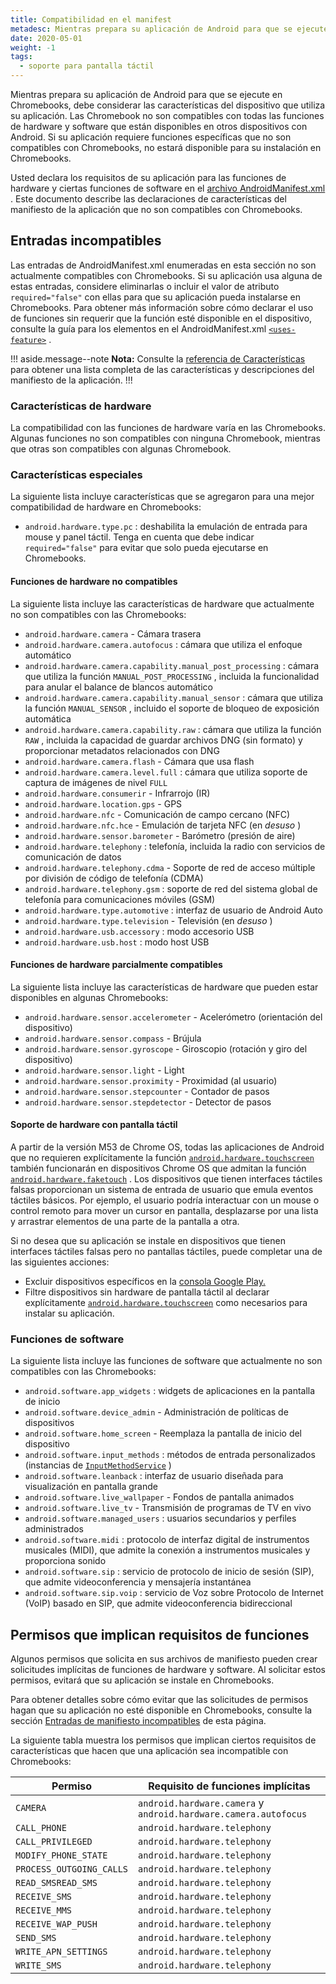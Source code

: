 ```yaml
---
title: Compatibilidad en el manifest
metadesc: Mientras prepara su aplicación de Android para que se ejecute en Chromebooks, debe considerar las características del dispositivo que utiliza su aplicación.
date: 2020-05-01
weight: -1
tags:
  - soporte para pantalla táctil
---
```


Mientras prepara su aplicación de Android para que se ejecute en Chromebooks, debe considerar las características del dispositivo que utiliza su aplicación. Las Chromebook no son compatibles con todas las funciones de hardware y software que están disponibles en otros dispositivos con Android. Si su aplicación requiere funciones específicas que no son compatibles con Chromebooks, no estará disponible para su instalación en Chromebooks.

Usted declara los requisitos de su aplicación para las funciones de hardware y ciertas funciones de software en el [archivo AndroidManifest.xml](https://developer.android.com//guide/topics/manifest/manifest-intro?hl={{locale.code}}) . Este documento describe las declaraciones de características del manifiesto de la aplicación que no son compatibles con Chromebooks.

## Entradas incompatibles

Las entradas de AndroidManifest.xml enumeradas en esta sección no son actualmente compatibles con Chromebooks. Si su aplicación usa alguna de estas entradas, considere eliminarlas o incluir el valor de atributo `required="false"` con ellas para que su aplicación pueda instalarse en Chromebooks. Para obtener más información sobre cómo declarar el uso de funciones sin requerir que la función esté disponible en el dispositivo, consulte la guía para los elementos en el AndroidManifest.xml [`<uses-feature>`](https://developer.android.com//guide/topics/manifest/uses-feature-element.html?hl={{locale.code}}#market-feature-filtering) .

!!! aside.message--note
**Nota:** Consulte la [referencia de Características](https://developer.android.com//guide/topics/manifest/uses-feature-element?hl={{locale.code}}#features-reference) para obtener una lista completa de las características y descripciones del manifiesto de la aplicación.
!!!

### Características de hardware

La compatibilidad con las funciones de hardware varía en las Chromebooks. Algunas funciones no son compatibles con ninguna Chromebook, mientras que otras son compatibles con algunas Chromebook.

### Características especiales

La siguiente lista incluye características que se agregaron para una mejor compatibilidad de hardware en Chromebooks:

- `android.hardware.type.pc` : deshabilita la emulación de entrada para mouse y panel táctil. Tenga en cuenta que debe indicar `required="false"` para evitar que solo pueda ejecutarse en Chromebooks.

#### Funciones de hardware no compatibles

La siguiente lista incluye las características de hardware que actualmente no son compatibles con las Chromebooks:

- `android.hardware.camera` - Cámara trasera
- `android.hardware.camera.autofocus` : cámara que utiliza el enfoque automático
- `android.hardware.camera.capability.manual_post_processing` : cámara que utiliza la función `MANUAL_POST_PROCESSING` , incluida la funcionalidad para anular el balance de blancos automático
- `android.hardware.camera.capability.manual_sensor` : cámara que utiliza la función `MANUAL_SENSOR` , incluido el soporte de bloqueo de exposición automática
- `android.hardware.camera.capability.raw` : cámara que utiliza la función `RAW` , incluida la capacidad de guardar archivos DNG (sin formato) y proporcionar metadatos relacionados con DNG
- `android.hardware.camera.flash` - Cámara que usa flash
- `android.hardware.camera.level.full` : cámara que utiliza soporte de captura de imágenes de nivel `FULL`
- `android.hardware.consumerir` - Infrarrojo (IR)
- `android.hardware.location.gps` - GPS
- `android.hardware.nfc` - Comunicación de campo cercano (NFC)
- `android.hardware.nfc.hce` - Emulación de tarjeta NFC (en _desuso_ )
- `android.hardware.sensor.barometer` - Barómetro (presión de aire)
- `android.hardware.telephony` : telefonía, incluida la radio con servicios de comunicación de datos
- `android.hardware.telephony.cdma` - Soporte de red de acceso múltiple por división de código de telefonía (CDMA)
- `android.hardware.telephony.gsm` : soporte de red del sistema global de telefonía para comunicaciones móviles (GSM)
- `android.hardware.type.automotive` : interfaz de usuario de Android Auto
- `android.hardware.type.television` - Televisión (en _desuso_ )
- `android.hardware.usb.accessory` : modo accesorio USB
- `android.hardware.usb.host` : modo host USB

#### Funciones de hardware parcialmente compatibles

La siguiente lista incluye las características de hardware que pueden estar disponibles en algunas Chromebooks:

- `android.hardware.sensor.accelerometer` - Acelerómetro (orientación del dispositivo)
- `android.hardware.sensor.compass` - Brújula
- `android.hardware.sensor.gyroscope` - Giroscopio (rotación y giro del dispositivo)
- `android.hardware.sensor.light` - Light
- `android.hardware.sensor.proximity` - Proximidad (al usuario)
- `android.hardware.sensor.stepcounter` - Contador de pasos
- `android.hardware.sensor.stepdetector` - Detector de pasos

#### Soporte de hardware con pantalla táctil

A partir de la versión M53 de Chrome OS, todas las aplicaciones de Android que no requieren explícitamente la función [`android.hardware.touchscreen`](https://developer.android.com//guide/topics/manifest/uses-feature-element#touchscreen-hw-features) también funcionarán en dispositivos Chrome OS que admitan la función [`android.hardware.faketouch`](https://developer.android.com//guide/topics/manifest/uses-feature-element#touchscreen-hw-features) . Los dispositivos que tienen interfaces táctiles falsas proporcionan un sistema de entrada de usuario que emula eventos táctiles básicos. Por ejemplo, el usuario podría interactuar con un mouse o control remoto para mover un cursor en pantalla, desplazarse por una lista y arrastrar elementos de una parte de la pantalla a otra.

Si no desea que su aplicación se instale en dispositivos que tienen interfaces táctiles falsas pero no pantallas táctiles, puede completar una de las siguientes acciones:

- Excluir dispositivos específicos en la [consola Google Play.](https://play.google.com/apps/publish)
- Filtre dispositivos sin hardware de pantalla táctil al declarar explícitamente [`android.hardware.touchscreen`](https://developer.android.com//guide/topics/manifest/uses-feature-element?hl={{locale.code}}#touchscreen-hw-features) como necesarios para instalar su aplicación.

### Funciones de software

La siguiente lista incluye las funciones de software que actualmente no son compatibles con las Chromebooks:

- `android.software.app_widgets` : widgets de aplicaciones en la pantalla de inicio
- `android.software.device_admin` - Administración de políticas de dispositivos
- `android.software.home_screen` - Reemplaza la pantalla de inicio del dispositivo
- `android.software.input_methods` : métodos de entrada personalizados (instancias de [`InputMethodService`](https://developer.android.com//reference/android/inputmethodservice/InputMethodService) )
- `android.software.leanback` : interfaz de usuario diseñada para visualización en pantalla grande
- `android.software.live_wallpaper` - Fondos de pantalla animados
- `android.software.live_tv` - Transmisión de programas de TV en vivo
- `android.software.managed_users` : usuarios secundarios y perfiles administrados
- `android.software.midi` : protocolo de interfaz digital de instrumentos musicales (MIDI), que admite la conexión a instrumentos musicales y proporciona sonido
- `android.software.sip` : servicio de protocolo de inicio de sesión (SIP), que admite videoconferencia y mensajería instantánea
- `android.software.sip.voip` : servicio de Voz sobre Protocolo de Internet (VoIP) basado en SIP, que admite videoconferencia bidireccional

## Permisos que implican requisitos de funciones

Algunos permisos que solicita en sus archivos de manifiesto pueden crear solicitudes implícitas de funciones de hardware y software. Al solicitar estos permisos, evitará que su aplicación se instale en Chromebooks.

Para obtener detalles sobre cómo evitar que las solicitudes de permisos hagan que su aplicación no esté disponible en Chromebooks, consulte la sección [Entradas de manifiesto incompatibles](#entradas-incompatibles) de esta página.

La siguiente tabla muestra los permisos que implican ciertos requisitos de características que hacen que una aplicación sea incompatible con Chromebooks:

| Permiso                  | Requisito de funciones implícitas                               |
| ------------------------ | --------------------------------------------------------------- |
| `CAMERA`                 | `android.hardware.camera` y `android.hardware.camera.autofocus` |
| `CALL_PHONE`             | `android.hardware.telephony`                                    |
| `CALL_PRIVILEGED`        | `android.hardware.telephony`                                    |
| `MODIFY_PHONE_STATE`     | `android.hardware.telephony`                                    |
| `PROCESS_OUTGOING_CALLS` | `android.hardware.telephony`                                    |
| `READ_SMSREAD_SMS`       | `android.hardware.telephony`                                    |
| `RECEIVE_SMS`            | `android.hardware.telephony`                                    |
| `RECEIVE_MMS`            | `android.hardware.telephony`                                    |
| `RECEIVE_WAP_PUSH`       | `android.hardware.telephony`                                    |
| `SEND_SMS`               | `android.hardware.telephony`                                    |
| `WRITE_APN_SETTINGS`     | `android.hardware.telephony`                                    |
| `WRITE_SMS`              | `android.hardware.telephony`                                    |
